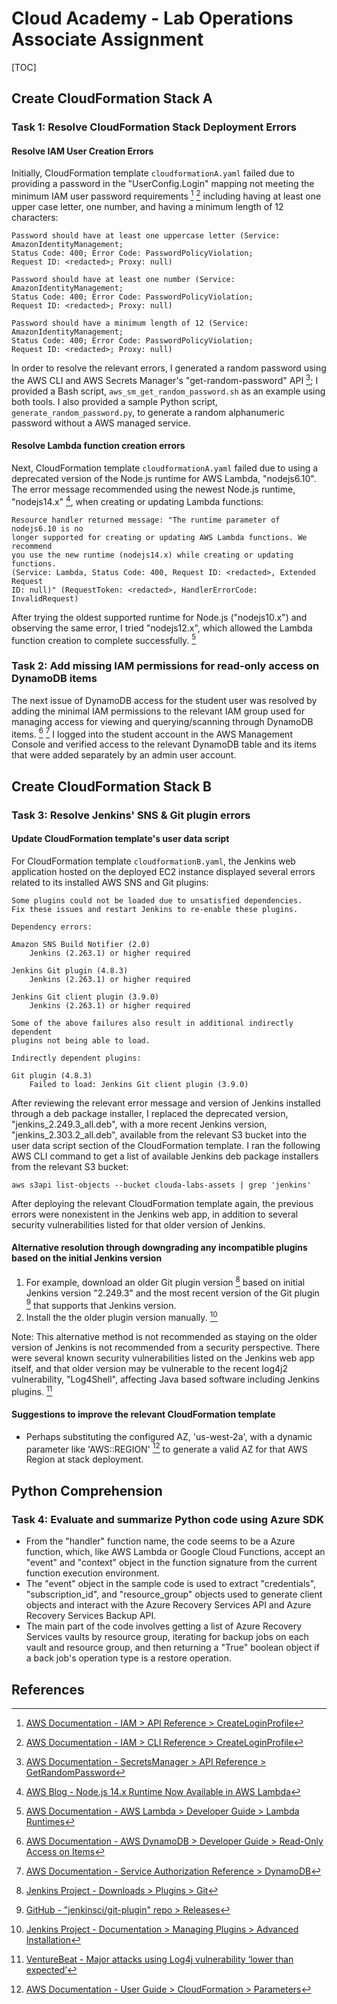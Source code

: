 # Cloud Academy - Lab Operations Associate Assignment

[TOC]

## Create CloudFormation Stack A

### Task 1: Resolve CloudFormation Stack Deployment Errors

#### Resolve IAM User Creation Errors

Initially, CloudFormation template `cloudformationA.yaml` failed due to
providing a password in the "UserConfig.Login" mapping not meeting the minimum
IAM user password requirements [^1] [^2] including having at least one upper case
letter, one number, and having a minimum length of 12 characters:

```text
Password should have at least one uppercase letter (Service: AmazonIdentityManagement;
Status Code: 400; Error Code: PasswordPolicyViolation;
Request ID: <redacted>; Proxy: null)
```

```text
Password should have at least one number (Service: AmazonIdentityManagement;
Status Code: 400; Error Code: PasswordPolicyViolation;
Request ID: <redacted>; Proxy: null)
```

```text
Password should have a minimum length of 12 (Service: AmazonIdentityManagement;
Status Code: 400; Error Code: PasswordPolicyViolation;
Request ID: <redacted>; Proxy: null)
```

In order to resolve the relevant errors, I generated a random password using
the AWS CLI and AWS Secrets Manager's "get-random-password" API [^3]; I provided
a Bash script, `aws_sm_get_random_password.sh` as an example using both tools.
I also provided a sample Python script, `generate_random_password.py`, to
generate a random alphanumeric password without a AWS managed service.


#### Resolve Lambda function creation errors

Next, CloudFormation template `cloudformationA.yaml` failed due to using a
deprecated version of the Node.js runtime for AWS Lambda, "nodejs6.10". The
error message recommended using the newest Node.js runtime, "nodejs14.x" [^4],
when creating or updating Lambda functions:

```text
Resource handler returned message: "The runtime parameter of nodejs6.10 is no
longer supported for creating or updating AWS Lambda functions. We recommend
you use the new runtime (nodejs14.x) while creating or updating functions.
(Service: Lambda, Status Code: 400, Request ID: <redacted>, Extended Request
ID: null)" (RequestToken: <redacted>, HandlerErrorCode: InvalidRequest)
```

After trying the oldest supported runtime for Node.js ("nodejs10.x") and
observing the same error, I tried "nodejs12.x", which allowed the Lambda
function creation to complete successfully. [^5]


### Task 2: Add missing IAM permissions for read-only access on DynamoDB items

The next issue of DynamoDB access for the student user was resolved by
adding the minimal IAM permissions to the relevant IAM group used for managing
access for viewing and querying/scanning through DynamoDB items. [^6] [^7] I
logged into the student account in the AWS Management Console and verified
access to the relevant DynamoDB table and its items that were added separately
by an admin user account.


## Create CloudFormation Stack B

### Task 3: Resolve Jenkins' SNS & Git plugin errors

#### Update CloudFormation template's user data script

For CloudFormation template `cloudformationB.yaml`, the Jenkins web application
 hosted on the deployed EC2 instance displayed several errors related to its
installed AWS SNS and Git plugins:

```text
Some plugins could not be loaded due to unsatisfied dependencies.
Fix these issues and restart Jenkins to re-enable these plugins.

Dependency errors:

Amazon SNS Build Notifier (2.0)
    Jenkins (2.263.1) or higher required

Jenkins Git plugin (4.8.3)
    Jenkins (2.263.1) or higher required

Jenkins Git client plugin (3.9.0)
    Jenkins (2.263.1) or higher required

Some of the above failures also result in additional indirectly dependent
plugins not being able to load.

Indirectly dependent plugins:

Git plugin (4.8.3)
    Failed to load: Jenkins Git client plugin (3.9.0)
```

After reviewing the relevant error message and version of Jenkins installed
through a deb package installer, I replaced the deprecated version,
"jenkins_2.249.3_all.deb", with a more recent Jenkins version,
"jenkins_2.303.2_all.deb", available from the relevant S3 bucket into
the user data script section of the CloudFormation template. I ran the
following AWS CLI command to get a list of available Jenkins deb package
installers from the relevant S3 bucket:

```shell
aws s3api list-objects --bucket clouda-labs-assets | grep 'jenkins'
```

After deploying the relevant CloudFormation template again, the previous
errors were nonexistent in the Jenkins web app, in addition to several
security vulnerabilities listed for that older version of Jenkins.

#### Alternative resolution through downgrading any incompatible plugins based on the initial Jenkins version

1. For example, download an older Git plugin version [^8]
based on initial Jenkins version "2.249.3" and the most recent version of the
Git plugin [^9] that supports that Jenkins version.
2. Install the the older plugin version manually. [^10]

Note: This alternative method is not recommended as staying on the older
version of Jenkins is not recommended from a security perspective. There were
several known security vulnerabilities listed on the Jenkins web app itself,
and that older version may be vulnerable to the recent log4j2 vulnerability,
"Log4Shell", affecting Java based software including Jenkins plugins. [^11]

#### Suggestions to improve the relevant CloudFormation template

- Perhaps substituting the configured AZ, 'us-west-2a', with a dynamic parameter
like 'AWS::REGION' [^12] to generate a valid AZ for that AWS Region at stack
deployment.


## Python Comprehension

### Task 4: Evaluate and summarize Python code using Azure SDK

- From the "handler" function name, the code seems to be a Azure function,
which, like AWS Lambda or Google Cloud Functions, accept an "event" and
"context" object in the function signature from the current function execution
environment.
- The "event" object in the sample code is used to extract "credentials",
"subscription_id", and "resource_group" objects used to generate client objects
and interact with the Azure Recovery Services API and Azure Recovery Services
Backup API.
- The main part of the code involves getting a list of Azure Recovery Services
vaults by resource group, iterating for backup jobs on each vault and
resource group, and then returning a "True" boolean object if a back job's
operation type is a restore operation.


## References

[^1]: [AWS Documentation - IAM > API Reference > CreateLoginProfile](https://docs.aws.amazon.com/IAM/latest/APIReference/API_CreateLoginProfile.html)

[^2]: [AWS Documentation - IAM > CLI Reference > CreateLoginProfile](https://docs.aws.amazon.com/cli/latest/reference/iam/create-login-profile.html)

[^3]: [AWS Documentation - SecretsManager > API Reference > GetRandomPassword](https://awscli.amazonaws.com/v2/documentation/api/latest/reference/secretsmanager/get-random-password.html)

[^4]: [AWS Blog - Node.js 14.x Runtime Now Available in AWS Lambda](https://aws.amazon.com/blogs/compute/node-js-14-x-runtime-now-available-in-aws-lambda/)

[^5]: [AWS Documentation - AWS Lambda > Developer Guide > Lambda Runtimes](https://docs.aws.amazon.com/lambda/latest/dg/lambda-runtimes.html)

[^6]: [AWS Documentation - AWS DynamoDB > Developer Guide > Read-Only Access on Items](https://docs.aws.amazon.com/amazondynamodb/latest/developerguide/read-only-permissions-on-table-items.html)

[^7]: [AWS Documentation - Service Authorization Reference > DynamoDB](https://docs.aws.amazon.com/service-authorization/latest/reference/list_amazondynamodb.html)

[^8]: [Jenkins Project - Downloads > Plugins > Git](https://updates.jenkins.io/download/plugins/git/)

[^9]: [GitHub - "jenkinsci/git-plugin" repo > Releases](https://github.com/jenkinsci/git-plugin/releases)

[^10]: [Jenkins Project - Documentation > Managing Plugins > Advanced Installation](https://www.jenkins.io/doc/book/managing/plugins/#advanced-installation)

[^11]: [VentureBeat - Major attacks using Log4j vulnerability ‘lower than expected’](https://venturebeat.com/2022/01/24/major-attacks-using-log4j-vulnerability-lower-than-expected/)

[^12]: [AWS Documentation - User Guide > CloudFormation > Parameters](https://docs.aws.amazon.com/AWSCloudFormation/latest/UserGuide/parameters-section-structure.html)
